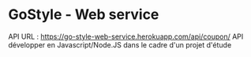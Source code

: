 # GoStyle - Web service

API URL : https://go-style-web-service.herokuapp.com/api/coupon/
API développer en Javascript/Node.JS dans le cadre d'un projet d'étude
